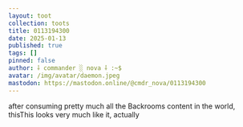 ```yaml
---
layout: toot
collection: toots
title: 0113194300
date: 2025-01-13
published: true
tags: []
pinned: false
author: ⸸ commander ░ nova ⸸ :~$
avatar: /img/avatar/daemon.jpeg
mastodon: https://mastodon.online/@cmdr_nova/0113194300
---
```


after consuming pretty much all the Backrooms content in the world, thisThis looks very much like it, actually
